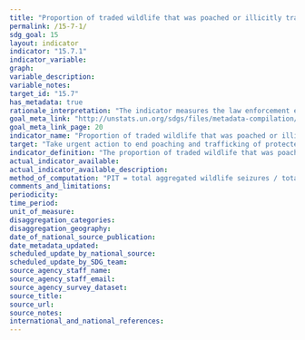 ```yaml
---
title: "Proportion of traded wildlife that was poached or illicitly trafficked"
permalink: /15-7-1/
sdg_goal: 15
layout: indicator
indicator: "15.7.1"
indicator_variable: 
graph: 
variable_description: 
variable_notes: 
target_id: "15.7"
has_metadata: true
rationale_interpretation: "The indicator measures the law enforcement effort to combat poaching and illegal trafficking of protected species of flora and fauna, with seizures representing law enforcement action. Since trends in seizures are meaningless without some indication of trends in demand, import and export permits issued (required under CITES) are used as an indicator of legal market demand. \nComparing seizures of wildlife and wildlife products and legal trade intends to measure the last part of the target \"address both demand and supply of illegal wildlife products\"."
goal_meta_link: "http://unstats.un.org/sdgs/files/metadata-compilation/Metadata-Goal-15.pdf"
goal_meta_link_page: 20
indicator_name: "Proportion of traded wildlife that was poached or illicitly trafficked"
target: "Take urgent action to end poaching and trafficking of protected species of flora and fauna and address both demand and supply of illegal wildlife products."
indicator_definition: "The proportion of traded wildlife that was poached or illicitly trafficked is defined as the proportion of total wildlife seizures to the total wildlife traded as evidenced by export permits issued. The different wildlife products traded and seized are compared by applying an aggregation measure. Concepts: Wildlife is defined as protected wild species of flora and fauna which are legally traded and included in the CITES Appendices. With the exception of Appendix I species, most protected wildlife is legally traded. Poaching is defined as the illegal taking of wildlife for the purposes of international trade. Illicit trafficking is defined as illegal import or export of wildlife. Export Permits are required to export CITES-listed wildlife by every Member State (defined in Article VI of CITES, which regulates the information export permit shall contain and in Resolution Conf. 8.5, in which the Conference of the Parties to the Convention agreed on the information to be included in an export permit. Seizures are the result of confiscation of wildlife or wildlife products by national law enforcement authorities. Seizures occur when law enforcement authorities have suspicion that the wildlife or wildlife product they encounter is obtained or trafficked illegally. Depending on where, when and why national law enforcement authorities seize wildlife and wildlife products, the information about the seized items corresponds more or less to the variables defined by CITES in the export permit. A minimum prerequisite of a seizure report is naming the species (or lowest taxonomic level possible) of the seized specimen. Also the quantity of specimens and the unit of measure are ideally included, as well as the trade term defining the product that is seized. Aggregation measure. The weight and number of seizures cannot be used as an indicator of poaching, because it is meaningless to compare or add the different wildlife products. Since legal trade does occur among all species products, including those listed on CITES Appendix I, it is possible to derive standard prices from import records in a common market and to determine, for example, what the relative value of rosewood is as compared to dried seahorses."
actual_indicator_available: 
actual_indicator_available_description: 
method_of_computation: "PIT = total aggregated wildlife seizures / total aggregated wildlife export permits issued  Aggregation: defining a common matrix to aggregate wildlife seizures related to different species. For the purpose of calculating an aggregated figure import and expert prices are associated to each species.  see report for further information on methodology and formulas."
comments_and_limitations: 
periodicity: 
time_period: 
unit_of_measure: 
disaggregation_categories: 
disaggregation_geography: 
date_of_national_source_publication: 
date_metadata_updated: 
scheduled_update_by_national_source: 
scheduled_update_by_SDG_team: 
source_agency_staff_name: 
source_agency_staff_email: 
source_agency_survey_dataset: 
source_title: 
source_url: 
source_notes: 
international_and_national_references: 
---
```


